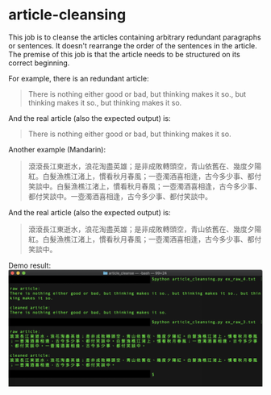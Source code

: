 # article-cleansing
This job is to cleanse the articles containing arbitrary redundant paragraphs or sentences. It doesn't rearrange the order of the sentences in the article. The premise of this job is that the article needs to be structured on its correct beginning.

For example, there is an redundant article:
>There is nothing either good or bad, but thinking makes it so., but thinking makes it so., but thinking makes it so.

And the real article (also the expected output) is:
>There is nothing either good or bad, but thinking makes it so.

Another example (Mandarin):
>滾滾長江東逝水，浪花淘盡英雄；是非成敗轉頭空，青山依舊在、幾度夕陽紅。白髮漁樵江渚上，慣看秋月春風；一壺濁酒喜相逢，古今多少事、都付笑談中。白髮漁樵江渚上，慣看秋月春風；一壺濁酒喜相逢，古今多少事、都付笑談中。一壺濁酒喜相逢，古今多少事、都付笑談中。

And the real article (also the expected output) is:
>滾滾長江東逝水，浪花淘盡英雄；是非成敗轉頭空，青山依舊在、幾度夕陽紅。白髮漁樵江渚上，慣看秋月春風；一壺濁酒喜相逢，古今多少事、都付笑談中。

Demo result:
![Demo screenshot](article_cleansing_demo.png)
